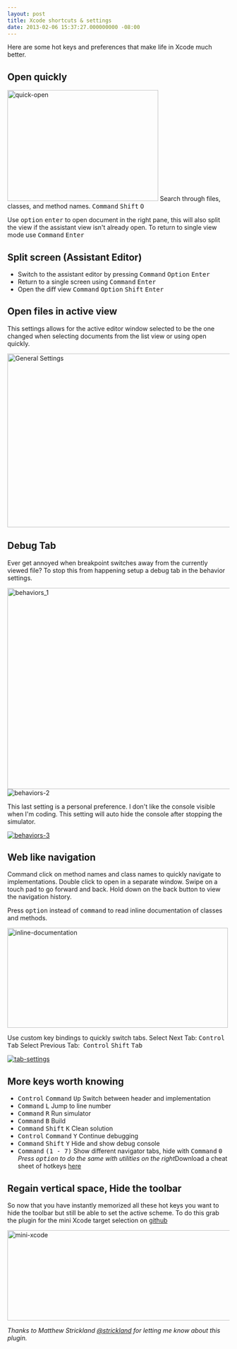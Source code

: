 ```yaml
---
layout: post
title: Xcode shortcuts & settings
date: 2013-02-06 15:37:27.000000000 -08:00
---
```

Here are some hot keys and preferences that make life in Xcode much better.
<h2>Open quickly</h2>
<a href="https://mattcarrier.com/wp-content/uploads/2013/02/quick-open.jpg"><img class="wp-image-225 alignright" alt="quick-open" src="https://mattcarrier.com/wp-content/uploads/2013/02/quick-open.jpg" width="342" height="251" /></a> Search through files, classes, and method names.
<kbd>Command</kbd> <kbd>Shift</kbd> <kbd>O</kbd>

Use <kbd>option</kbd> <kbd>enter</kbd> to open document in the right pane, this will also split the view if the assistant view isn't already open. To return to single view mode use <kbd>Command</kbd> <kbd>Enter</kbd>
<h2>Split screen (Assistant Editor)</h2>
<ul>
    <li>Switch to the assistant editor by pressing <kbd>Command</kbd> <kbd>Option</kbd> <kbd>Enter</kbd></li>
    <li>Return to a single screen using <kbd>Command</kbd> <kbd>Enter</kbd></li>
    <li>Open the diff view <kbd>Command</kbd> <kbd>Option</kbd> <kbd>Shift</kbd> <kbd>Enter</kbd></li>
</ul>
<h2>Open files in active view</h2>
This settings allows for the active editor window selected to be the one changed when selecting documents from the list view or using open quickly.

<a href="https://mattcarrier.com/wp-content/uploads/2013/02/Active-View.jpg"><img class="alignnone  wp-image-217" alt="General Settings" src="https://mattcarrier.com/wp-content/uploads/2013/02/Active-View-1024x644.jpg" width="625" height="393" /></a>
<h2>Debug Tab</h2>
Ever get annoyed when breakpoint switches away from the currently viewed file?
To stop this from happening setup a debug tab in the behavior settings.

<a href="https://mattcarrier.com/wp-content/uploads/2013/02/behaviors_1.jpg"><img class="alignnone size-large wp-image-256" alt="behaviors_1" src="https://mattcarrier.com/wp-content/uploads/2013/02/behaviors_1-1024x747.jpg" width="625" height="455" /></a><img class="alignnone  wp-image-219" alt="behaviors-2" src="https://mattcarrier.com/wp-content/uploads/2013/02/behaviors_2.jpg" />

This last setting is a personal preference. I don't like the console visible when I'm coding. This setting will auto hide the console after stopping the simulator.

<a href="https://mattcarrier.com/wp-content/uploads/2013/02/behaviors_3.jpg"><img class="alignnone  wp-image-220" alt="behaviors-3" src="https://mattcarrier.com/wp-content/uploads/2013/02/behaviors_3.jpg" /></a>
<h2>Web like navigation</h2>
Command click on method names and class names to quickly navigate to implementations.
Double click to open in a separate window. Swipe on a touch pad to go forward and back. Hold down on the back button to view the navigation history.

Press <kbd>option</kbd> instead of <kbd>command</kbd> to read inline documentation of classes and methods.

<a href="https://mattcarrier.com/wp-content/uploads/2013/02/inline-documentation.jpg"><img class="alignnone  wp-image-227" alt="inline-documentation" src="https://mattcarrier.com/wp-content/uploads/2013/02/inline-documentation-1024x463.jpg" width="500" height="226" /></a>

Use custom key bindings to quickly switch tabs.
Select Next Tab: <kbd>Control</kbd> <kbd>Tab</kbd>
Select Previous Tab:  <kbd>Control</kbd> <kbd>Shift</kbd> <kbd>Tab</kbd>

<a href="https://mattcarrier.com/wp-content/uploads/2013/02/tab-settings.jpg"><img class="alignnone  wp-image-228" alt="tab-settings" src="https://mattcarrier.com/wp-content/uploads/2013/02/tab-settings.jpg" /></a>
<h2>More keys worth knowing</h2>
<ul>
    <li><kbd>Control</kbd> <kbd>Command</kbd> <kbd>Up</kbd> Switch between header and implementation</li>
    <li><kbd>Command</kbd> <kbd>L</kbd> Jump to line number</li>
    <li><kbd>Command</kbd> <kbd>R</kbd> Run simulator</li>
    <li><kbd>Command</kbd> <kbd>B</kbd> Build</li>
    <li><kbd>Command</kbd> <kbd>Shift</kbd> <kbd>K</kbd> Clean solution</li>
    <li><kbd>Control</kbd> <kbd>Command</kbd> <kbd>Y</kbd> Continue debugging</li>
    <li><kbd>Command</kbd> <kbd>Shift</kbd> <kbd>Y</kbd> Hide and show debug console</li>
    <li><kbd>Command</kbd> <kbd>(1 - 7)</kbd> Show different navigator tabs, hide with <kbd>Command</kbd> <kbd>0</kbd>
    <em><em>Press <kbd>option</kbd> to do the same with utilities on the right</em></em>Download a cheat sheet of hotkeys <a title="here" href="http://cocoasamurai.blogspot.com/2011/03/xcode-4-keyboard-shortcuts-now.html" target="_blank">here</a></li>
</ul>
<h2>Regain vertical space, Hide the toolbar</h2>
So now that you have instantly memorized all these hot keys you want to hide the toolbar but still be able to set the active scheme. To do this grab the plugin for the mini Xcode target selection on <a href="https://github.com/omz/MiniXcode">github</a>

<a href="https://mattcarrier.com/wp-content/uploads/2013/02/mini-xcode.jpg"><img class="alignnone  wp-image-226" alt="mini-xcode" src="https://mattcarrier.com/wp-content/uploads/2013/02/mini-xcode-1024x335.jpg" width="625" height="204" /></a>

<em>Thanks to Matthew Strickland <a href="https://twitter.com/strickland">@strickland</a> for letting me know about this plugin.</em>
